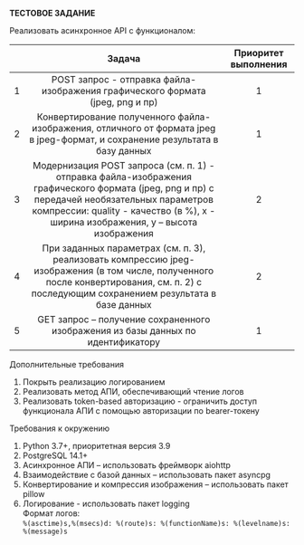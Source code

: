 **ТЕСТОВОЕ ЗАДАНИЕ**</br>

Реализовать асинхронное API с функционалом:</br>

|   | Задача                                                                                                                        | Приоритет выполнения|
|:-:|:-----------------------------------------------------------------------------------------------------------------------------:|:-------------------:|
| 1	| POST запрос - отправка файла-изображения графического формата (jpeg, png и пр)                                                | 1                   |
| 2	| Конвертирование полученного файла-изображения, отличного от формата jpeg в jpeg-формат, и сохранение результата в базу данных	| 1                   |
| 3	| Модернизация POST запроса (см. п. 1) - отправка файла-изображения графического формата (jpeg, png и пр) с передачей необязательных параметров компрессии:    quality - качество (в %), x - ширина изображения, y – высота изображения                                                            | 2                   |
| 4 |	При заданных параметрах (см. п. 3), реализовать компрессию jpeg-изображения (в том числе,  полученного после конвертирования, см. п. 2) с последующим сохранением результата в базе данных                                                                                                            | 2                   |
| 5 | GET запрос – получение сохраненного изображения из базы данных по идентификатору                                              | 1                   |

Дополнительные требования</br>

1.	Покрыть реализацию логированием</br>
2.	Реализовать метод АПИ, обеспечивающий чтение логов</br>
3.	Реализовать token-based авторизацию - ограничить доступ функционала АПИ с помощью авторизации по bearer-токену</br>

Требования к окружению</br>

1.	Python 3.7+, приоритетная версия 3.9</br>
2.	PostgreSQL 14.1+</br>
3.	Асинхронное АПИ – использовать фреймворк aiohttp</br>
4.	Взаимодействие с базой данных – использовать пакет asyncpg</br>
5.	Конвертирование и компрессия изображения – использовать пакет pillow</br>
6.	Логирование - использовать пакет logging</br>
Формат логов: </br>
```%(asctime)s,%(msecs)d: %(route)s: %(functionName)s: %(levelname)s: %(message)s```
